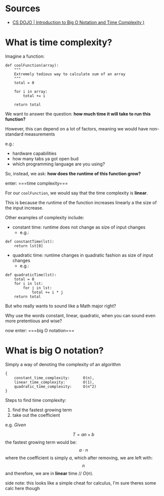 ```table-of-contents
```
# Sources
- [CS DOJO | Introduction to Big O Notation and Time Complexity )](https://www.youtube.com/watch?v=D6xkbGLQesk)


# What is time complexity?
Imagine a function:
```
def coolFunction(array):
	"""
	Extremely tedious way to calculate sum of an array
	"""
	total = 0
	
	for i in array:
		total += i
		
	return total
```

We want to answer the question: **how much time it will take to run this function?**

However, this can depend on a lot of factors, meaning we would have non-standard measurements 

e.g.:
- hardware capabilities
- how many tabs ya got open bud
- which programming language are you using?

So, instead, we ask: **how does the runtime of this function grow?**

enter: ===time complexity===

For our `coolFunction`, we would say that the time complexity is **linear**.


This is because the runtime of the function increases linearly a the size of the input increase.

Other examples of complexity include:
- constant time: runtime does not change as size of input changes
	- e.g.: 
```
def constantTime(lst):
	return lst[0]		
```
- quadratic time: runtime changes in quadratic fashion as size of input changes
	- e.g.:
```
def quadraticTime(lst):
    total = 0
    for i in lst:
        for j in lst:
            total += i * j
    return total

```

But who really wants to sound like a Math major right? 

Why use the words constant, linear, quadratic, when you can sound even more pretentious and wise?

now enter: ===big O notation===

# What is big O notation?
Simply a way of denoting the complexity of an algorithm
```
{
	constant_time_complexity:      O(n),
	linear_time_complexity:        O(1),
	quadratic_time_complexity:     O(n^2)
}
```

Steps to find time complexity:
1. find the fastest growing term
2. take out the coefficient

e.g. *Given*

$$
T = an+b
$$
the fastest growing term would be:
$$
a \cdot n
$$
where the coefficient is simply $a$, which after removing, we are left with:
$$
n
$$
and therefore, we are in **linear** time // $O(n)$.

side note: this looks like a simple cheat for calculus, I'm sure theres some calc here though

